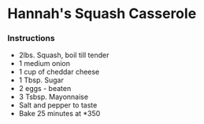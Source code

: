 # Hannah's Squash Casserole

### Instructions

- 2lbs. Squash, boil till tender
- 1 medium onion
- 1 cup of cheddar cheese
- 1 Tbsp. Sugar
- 2 eggs - beaten
- 3 Tsbsp. Mayonnaise
- Salt and pepper to taste
- Bake 25 minutes at *350